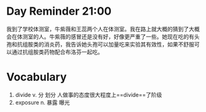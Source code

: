 # Day Reminder 21:00

我到了学校体测室，牛紫薇和王蕊两个人在体测室。我在路上就大概的猜到了大概会在体测室的人。牛紫薇的感冒还是没有好，好像更严重了一些。她现在吃的有头孢和抗组胺类的消炎药，我告诉她头孢可以加量吃来实验其有效性，如果不舒服可以通过抗组胺类药物配合布洛芬一起吃。

# Vocabulary

1. divide v. 分 划分
   人做事的态度很大程度上==divide==了阶级
2. exposure n. 暴露 曝光 